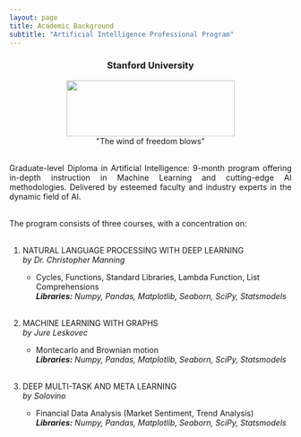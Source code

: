 ```yaml
---
layout: page
title: Academic Background
subtitle: "Artificial Intelligence Professional Program"
---
```

<center>
<h3>Stanford University</h3>
<figure>
  <img src="https://logodownload.org/wp-content/uploads/2021/04/stanford-university-logo.png" 
width = "300" height ="100"/>
  <figcaption>"The wind of freedom blows"</figcaption>
</figure>
</center>


<div style='text-align: justify;'>
<br/>Graduate-level Diploma in Artificial Intelligence: 9-month program offering in-depth instruction in Machine Learning and cutting-edge AI methodologies. Delivered by esteemed faculty and industry experts in the dynamic field of AI.<br/><br/>

The program consists of three courses, with a concentration on:<br/><br/></div>

1. NATURAL LANGUAGE PROCESSING WITH DEEP LEARNING<br>
    *by Dr. Christopher Manning*
    - Cycles, Functions, Standard Libraries, Lambda Function, List Comprehensions<br>
    ***Libraries:** Numpy, Pandas, Matplotlib, Seaborn, SciPy, Statsmodels*<br/><br/>

2. MACHINE LEARNING WITH GRAPHS<br>
    *by Jure Leskovec*
    - Montecarlo and Brownian motion<br>
    ***Libraries:** Numpy, Pandas, Matplotlib, Seaborn, SciPy, Statsmodels*<br/><br/>

3. DEEP MULTI-TASK AND META LEARNING<br>
    *by Solovino*
    - Financial Data Analysis (Market Sentiment, Trend Analysis) <br>
    ***Libraries:** Numpy, Pandas, Matplotlib, Seaborn, SciPy, Statsmodels*<br/><br/>